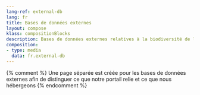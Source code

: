 ```yaml
---
lang-ref: external-db
lang: fr
title: Bases de données externes
layout: compose
klass: compositionBlocks
description: Bases de données externes relatives à la biodiversité de l'Antarctique et de l'océan Austral
composition:
- type: media
  data: fr.external-db
---
```


{% comment %}
Une page séparée est créée pour les bases de données externes afin de distinguer ce que notre portail relie et ce que nous hébergeons
{% endcomment %}